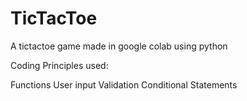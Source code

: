 # TicTacToe

A tictactoe game made in google colab using python

Coding Principles used:

Functions
User input Validation
Conditional Statements
